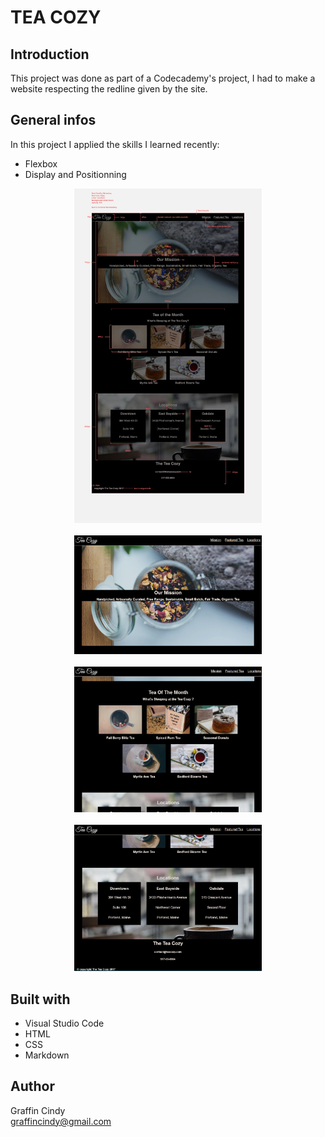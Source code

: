 # TEA COZY

## Introduction

This project was done as part of a Codecademy's project, I had to make a website respecting the redline given by the site.

## General infos

In this project I applied the skills I learned recently:
* Flexbox
* Display and Positionning

<div align="center">
  <kbd>
    <img src="ressources\images\redline.jpg" width="300"/>
  </kbd>
</div>
<br>
<div align="center">
  <kbd>
    <img src="ressources\our-mission.jpg" width="300"/>
  </kbd>
</div>
<br>
<div align="center">
  <kbd>
    <img src="ressources\tea-month.jpg" width="300"/>
  </kbd>
</div>
<br>
<div align="center">
  <kbd>
    <img src="ressources\locations.jpg" width="300"/>
  </kbd>
</div>


## Built with

* Visual Studio Code<br/>
* HTML<br/>
* CSS<br/>
* Markdown

## Author

Graffin Cindy <br/>
graffincindy@gmail.com